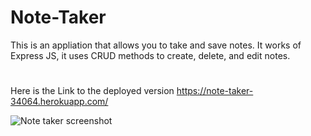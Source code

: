 # Note-Taker
This is an appliation that allows you to take and save notes. It works of Express JS, it uses CRUD methods to create, delete, and edit notes.
#

Here is the Link to the deployed version
https://note-taker-34064.herokuapp.com/

![Note taker screenshot](https://user-images.githubusercontent.com/55925449/94945093-c963bc80-049f-11eb-8803-8b97b7123562.png)



